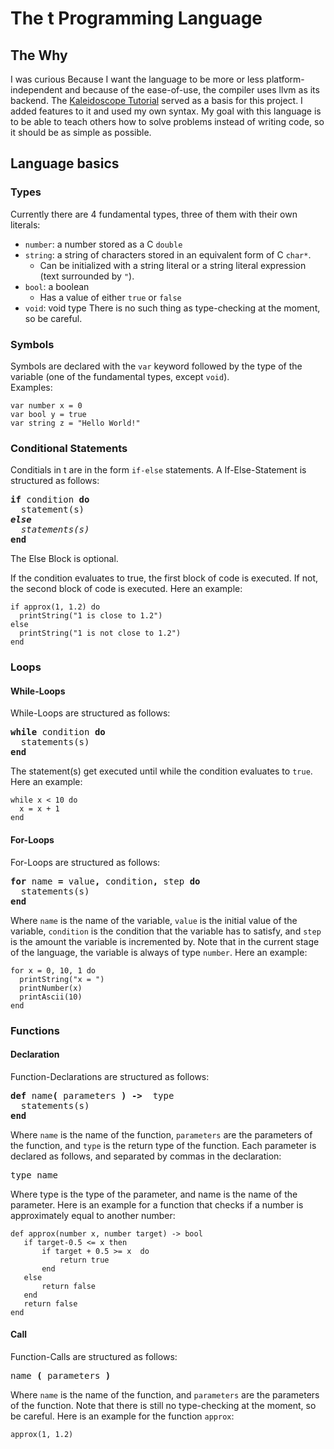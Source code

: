 # The t Programming Language

## The Why
I was curious Because I want the language to be more or less platform-independent and because of the ease-of-use, the compiler uses llvm as its backend.
The [Kaleidoscope Tutorial](https://llvm.org/docs/tutorial/MyFirstLanguageFrontend/) served as a basis for this project. I added features to it and used my own syntax. 
My goal with this language is to be able to teach others how to solve problems instead of writing code, so it should be as simple as possible.

## Language basics
### Types
Currently there are 4 fundamental types, three of them with their own literals:
- `number`: a number stored as a C `double`
- `string`: a string of characters stored in an equivalent form of C `char*`.
  - Can be initialized with a string literal or a string literal expression (text surrounded by `"`).
- `bool`: a boolean
  - Has a value of either `true` or `false`
- `void`: void type
There is no such thing as type-checking at the moment, so be careful.

### Symbols
Symbols are declared with the `var` keyword followed by the type of the variable (one of the fundamental types, except `void`).  
Examples:
```
var number x = 0
var bool y = true
var string z = "Hello World!"
```
### Conditional Statements
Conditials in t are in the form `if-else` statements.
A If-Else-Statement is structured as follows: 
<pre>
<b>if</b> condition <b>do</b> 
  statement(s) 
<i><b>else</b> 
  statements(s)</i> 
<b>end</b>
</pre>
The Else Block is optional.

If the condition evaluates to true, the first block of code is executed. If not, the second block of code is executed.
Here an example:
```
if approx(1, 1.2) do
  printString("1 is close to 1.2")
else
  printString("1 is not close to 1.2")
end
```
### Loops
#### While-Loops
While-Loops are structured as follows:
<pre>
<b>while</b> condition <b>do</b> 
  statements(s) 
<b>end</b>
</pre>
The statement(s) get executed until while the condition evaluates to `true`.
Here an example:
```
while x < 10 do
  x = x + 1
end
```
#### For-Loops
For-Loops are structured as follows:
<pre>
<b>for</b> name <b>=</b> value<b>,</b> condition<b>,</b> step <b>do</b> 
  statements(s) 
<b>end</b>
</pre>
Where `name` is the name of the variable, `value` is the initial value of the variable, `condition` is the condition that the variable has to satisfy, and `step` is the amount the variable is incremented by. Note that in the current stage of the language, the variable is always of type `number`.
Here an example:
```
for x = 0, 10, 1 do
  printString("x = ")
  printNumber(x)
  printAscii(10)
end
```
### Functions
#### Declaration
Function-Declarations are structured as follows:
<pre>
<b>def</b> name<b>(</b> parameters <b>) -> </b> type 
  statements(s) 
<b>end</b>
</pre>
Where `name` is the name of the function, `parameters` are the parameters of the function, and `type` is the return type of the function.
Each parameter is declared as follows, and separated by commas in the declaration:
<pre>
type name
</pre>
Where type is the type of the parameter, and name is the name of the parameter.
Here is an example for a function that checks if a number is approximately equal to another number:
```
def approx(number x, number target) -> bool
   if target-0.5 <= x then
       if target + 0.5 >= x  do
           return true
       end
   else
       return false
   end
   return false
end
```
#### Call
Function-Calls are structured as follows:
<pre>
name <b>(</b> parameters <b>)</b>
</pre>
Where `name` is the name of the function, and `parameters` are the parameters of the function. Note that there is still no type-checking at the moment, so be careful.
Here is an example for the function `approx`:
```
approx(1, 1.2)
```
